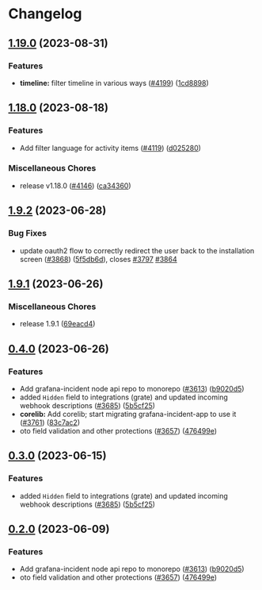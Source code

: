# Changelog

## [1.19.0](https://github.com/grafana/incident/compare/incident-api-node-v1.18.0...incident-api-node-v1.19.0) (2023-08-31)


### Features

* **timeline:** filter timeline in various ways ([#4199](https://github.com/grafana/incident/issues/4199)) ([1cd8898](https://github.com/grafana/incident/commit/1cd88984745a90ca168f6c6dd5b154693bd0239c))

## [1.18.0](https://github.com/grafana/incident/compare/incident-api-node-v1.9.2...incident-api-node-v1.18.0) (2023-08-18)


### Features

* Add filter language for activity items ([#4119](https://github.com/grafana/incident/issues/4119)) ([d025280](https://github.com/grafana/incident/commit/d02528077e3b18eeb6b2dad28edbc02926ec445a))


### Miscellaneous Chores

* release v1.18.0 ([#4146](https://github.com/grafana/incident/issues/4146)) ([ca34360](https://github.com/grafana/incident/commit/ca343606f3d9836fd5904e1954399a8dca626dea))

## [1.9.2](https://github.com/grafana/incident/compare/incident-api-node-v1.9.1...incident-api-node-v1.9.2) (2023-06-28)


### Bug Fixes

* update oauth2 flow to correctly redirect the user back to the installation screen ([#3868](https://github.com/grafana/incident/issues/3868)) ([5f5db6d](https://github.com/grafana/incident/commit/5f5db6d2537ef3d18857588e7f71e1c88591cd9e)), closes [#3797](https://github.com/grafana/incident/issues/3797) [#3864](https://github.com/grafana/incident/issues/3864)

## [1.9.1](https://github.com/grafana/incident/compare/incident-api-node-v0.4.0...incident-api-node-v1.9.1) (2023-06-26)


### Miscellaneous Chores

* release 1.9.1 ([69eacd4](https://github.com/grafana/incident/commit/69eacd48146d9f54c7a1fc011493b47d182e3c54))

## [0.4.0](https://github.com/grafana/incident/compare/incident-api-node-v0.3.0...incident-api-node-v0.4.0) (2023-06-26)


### Features

* Add grafana-incident node api repo to monorepo ([#3613](https://github.com/grafana/incident/issues/3613)) ([b9020d5](https://github.com/grafana/incident/commit/b9020d56eb14dbaaf0fe079580ff9a2406c266b3))
* added `Hidden` field to integrations (grate) and updated incoming webhook descriptions ([#3685](https://github.com/grafana/incident/issues/3685)) ([5b5cf25](https://github.com/grafana/incident/commit/5b5cf252666085d83995a92ae9414517a1fce408))
* **corelib:** Add corelib; start migrating grafana-incident-app to use it ([#3761](https://github.com/grafana/incident/issues/3761)) ([83c7ac2](https://github.com/grafana/incident/commit/83c7ac2bb375cd9b956458405202c2f97c2b9c8f))
* oto field validation and other protections ([#3657](https://github.com/grafana/incident/issues/3657)) ([476499e](https://github.com/grafana/incident/commit/476499ea2c7e9bdcd1f87d686b4709c51bbc8210))

## [0.3.0](https://github.com/grafana/incident/compare/incident-node-v0.2.0...incident-node-v0.3.0) (2023-06-15)


### Features

* added `Hidden` field to integrations (grate) and updated incoming webhook descriptions ([#3685](https://github.com/grafana/incident/issues/3685)) ([5b5cf25](https://github.com/grafana/incident/commit/5b5cf252666085d83995a92ae9414517a1fce408))

## [0.2.0](https://github.com/grafana/incident/compare/incident-node-v0.1.3...incident-node-v0.2.0) (2023-06-09)


### Features

* Add grafana-incident node api repo to monorepo ([#3613](https://github.com/grafana/incident/issues/3613)) ([b9020d5](https://github.com/grafana/incident/commit/b9020d56eb14dbaaf0fe079580ff9a2406c266b3))
* oto field validation and other protections ([#3657](https://github.com/grafana/incident/issues/3657)) ([476499e](https://github.com/grafana/incident/commit/476499ea2c7e9bdcd1f87d686b4709c51bbc8210))
